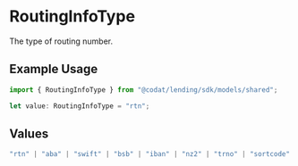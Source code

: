 # RoutingInfoType

The type of routing number.

## Example Usage

```typescript
import { RoutingInfoType } from "@codat/lending/sdk/models/shared";

let value: RoutingInfoType = "rtn";
```

## Values

```typescript
"rtn" | "aba" | "swift" | "bsb" | "iban" | "nz2" | "trno" | "sortcode" | "blz" | "ifsc" | "bankcode" | "apca" | "clabe"
```